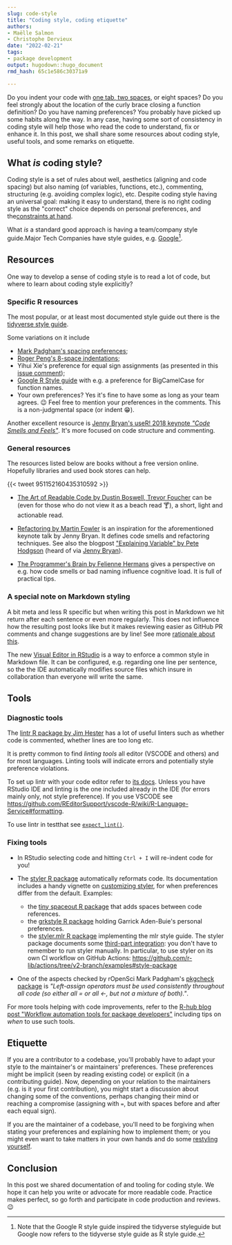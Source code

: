 ```yaml
---
slug: code-style
title: "Coding style, coding etiquette" 
authors: 
- Maëlle Salmon 
- Christophe Dervieux
date: "2022-02-21" 
tags: 
- package development 
output: hugodown::hugo_document
rmd_hash: 65c1e586c30371a9

---
```


Do you indent your code with [one tab, two spaces](https://www.youtube.com/watch?v=SsoOG6ZeyUI), or eight spaces? Do you feel strongly about the location of the curly brace closing a function definition? Do you have naming preferences? You probably have picked up some habits along the way. In any case, having some sort of consistency in coding style will help those who read the code to understand, fix or enhance it. In this post, we shall share some resources about coding style, useful tools, and some remarks on etiquette.

## What *is* coding style?

Coding style is a set of rules about well, aesthetics (aligning and code spacing) but also naming (of variables, functions, etc.), commenting, structuring (e.g. avoiding complex logic), etc. Despite coding style having an universal goal: making it easy to understand, there is no right coding style as the "correct" choice depends on personal preferences, and the[constraints at hand](https://www.heltweg.org/posts/who-wrote-this-shit/).

What *is* a standard good approach is having a team/company style guide.Major Tech Companies have style guides, e.g. [Google](https://google.github.io/styleguide/)[^1].

## Resources

One way to develop a sense of coding style is to read a lot of code, but where to learn about coding style explicitly?

### Specific R resources

The most popular, or at least most documented style guide out there is the [tidyverse style guide](https://style.tidyverse.org).

Some variations on it include

-   [Mark Padgham's spacing preferences](https://docs.ropensci.org/pkgcheck/CONTRIBUTING.html#development-guidelines);
-   [Roger Peng's 8-space indentations](https://simplystatistics.org/posts/2018-07-27-why-i-indent-my-code-8-spaces/);
-   Yihui Xie's preference for equal sign assignments (as presented in this [issue comment](https://github.com/Robinlovelace/geocompr/issues/319#issuecomment-427376764));
-   [Google R Style guide](https://google.github.io/styleguide/Rguide.html) with e.g. a preference for BigCamelCase for function names.
-   Your own preferences? Yes it's fine to have some as long as your team agrees. :wink: Feel free to mention your preferences in the comments. This is a non-judgmental space (or indent :grin:).

Another excellent resource is [Jenny Bryan's useR! 2018 keynote *"Code Smells and Feels"*](https://github.com/jennybc/code-smells-and-feels). It's more focused on code structure and commenting.

### General resources

The resources listed below are books without a free version online. Hopefully libraries and used book stores can help.

{{< tweet 951152160435310592 >}}

-   [The Art of Readable Code by Dustin Boswell, Trevor Foucher](https://www.goodreads.com/book/show/8677004-the-art-of-readable-code) can be (even for those who do not view it as a beach read :cocktail:), a short, light and actionable read.

-   [Refactoring by Martin Fowler](https://www.goodreads.com/book/show/44936.Refactoring) is an inspiration for the aforementioned keynote talk by Jenny Bryan. It defines code smells and refactoring techniques. See also the blogpost ["Explaining Variable" by Pete Hodgson](https://blog.thepete.net/blog/2021/06/24/explaining-variable/) (heard of via [Jenny Bryan](https://twitter.com/JennyBryan/status/1412140590842597385)).

-   [The Programmer's Brain by Felienne Hermans](https://www.goodreads.com/book/show/57196550-the-programmer-s-brain) gives a perspective on e.g. how code smells or bad naming influence cognitive load. It is full of practical tips.

### A special note on Markdown styling

A bit meta and less R specific but when writing this post in Markdown we hit return after each sentence or even more regularly. This does not influence how the resulting post looks like but it makes reviewing easier as GitHub PR comments and change suggestions are by line! See more [rationale about this](https://cirosantilli.com/markdown-style-guide/#line-wrapping).

The new [Visual Editor in RStudio](https://rstudio.github.io/visual-markdown-editing/) is a way to enforce a common style in Markdown file. It can be configured, e.g. regarding one line per sentence, so the the IDE automatically modifies source files which insure in collaboration than everyone will write the same.

## Tools

### Diagnostic tools

The [lintr R package by Jim Hester](https://github.com/r-lib/lintr) has a lot of useful linters such as whether code is commented, whether lines are too long etc.

It is pretty common to find *linting tools* all editor (VSCODE and others) and for most languages. Linting tools will indicate errors and potentially style preference violations.

To set up lintr with your code editor refer to [its docs](https://github.com/r-lib/lintr#editors-setup). Unless you have RStudio IDE and linting is the one included already in the IDE (for errors mainly only, not style preference). If you use VSCODE see <https://github.com/REditorSupport/vscode-R/wiki/R-Language-Service#formatting>.

To use lintr in testthat see [`expect_lint()`](https://rdrr.io/cran/lintr/man/expect_lint.html).

### Fixing tools

-   In RStudio selecting code and hitting `Ctrl + I` will re-indent code for you!

-   The [styler R package](https://styler.r-lib.org) automatically reformats code. Its documentation includes a handy vignette on [customizing styler](https://styler.r-lib.org/articles/customizing_styler.html), for when preferences differ from the default. Examples:

    -   the [tiny spaceout R package](https://github.com/ropensci-review-tools/spaceout) that adds spaces between code references.
    -   the [grkstyle R package](https://github.com/gadenbuie/grkstyle) holding Garrick Aden-Buie's personal preferences.
    -   the [styler.mlr R package](https://github.com/mlr-org/styler.mlr) implementing the mlr style guide. The styler package documents some [third-part integration](https://styler.r-lib.org/articles/third-party-integrations.html): you don't have to remember to run styler manually. In particular, to use styler on its own CI workflow on GitHub Actions: <https://github.com/r-lib/actions/tree/v2-branch/examples#style-package>

-   One of the aspects checked by rOpenSci Mark Padgham's [pkgcheck package](https://docs.ropensci.org/pkgcheck/index.html) is *"Left-assign operators must be used consistently throughout all code (so either all = or all \<-, but not a mixture of both)."*.

For more tools helping with code improvements, refer to the [R-hub blog post "Workflow automation tools for package developers"](/2020/04/29/maintenance/) including tips on *when* to use such tools.

## Etiquette

If you are a contributor to a codebase, you'll probably have to adapt your style to the maintainer's or maintainers' preferences. These preferences might be implicit (seen by reading existing code) or explicit (in a contributing guide). Now, depending on your relation to the maintainers (e.g. is it your first contribution), you might start a discussion about changing some of the conventions, perhaps changing their mind or reaching a compromise (assigning with `=`, but with spaces before and after each equal sign).

If you are the maintainer of a codebase, you'll need to be forgiving when stating your preferences and explaining how to implement them; or you might even want to take matters in your own hands and do some [restyling yourself](https://github.com/rstudio/blogdown/pull/432#pullrequestreview-368391904).

## Conclusion

In this post we shared documentation of and tooling for coding style. We hope it can help you write or advocate for more readable code. Practice makes perfect, so go forth and participate in code production and reviews. :wink:

[^1]: Note that the Google R style guide inspired the tidyverse styleguide but Google now refers to the tidyverse style guide as R style guide.


